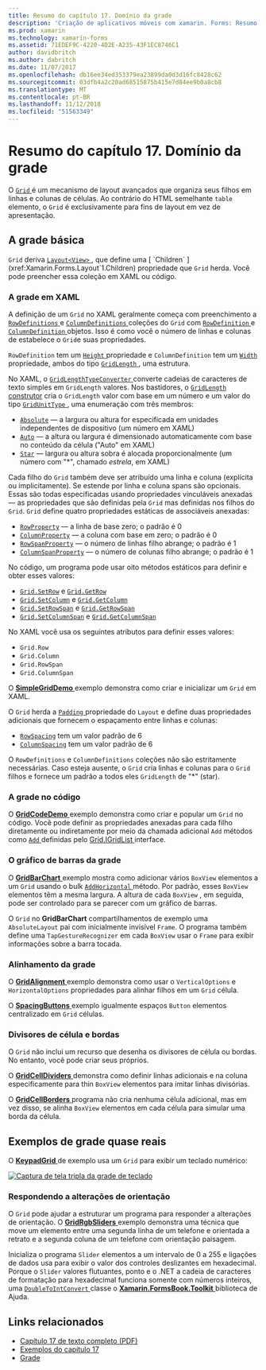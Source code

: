 ```yaml
---
title: Resumo do capítulo 17. Domínio da grade
description: 'Criação de aplicativos móveis com xamarin. Forms: Resumo do capítulo 17. Domínio da grade'
ms.prod: xamarin
ms.technology: xamarin-forms
ms.assetid: 71EDEF9C-4220-4D2E-A235-43F1EC8746C1
author: davidbritch
ms.author: dabritch
ms.date: 11/07/2017
ms.openlocfilehash: db16ee34ed353379ea23899da0d3d16fc8428c62
ms.sourcegitcommit: 03dfb4a2c20ad68515875b415e7d84ee9b0a8cb8
ms.translationtype: MT
ms.contentlocale: pt-BR
ms.lasthandoff: 11/12/2018
ms.locfileid: "51563349"
---
```

# <a name="summary-of-chapter-17-mastering-the-grid"></a>Resumo do capítulo 17. Domínio da grade

O [ `Grid` ](xref:Xamarin.Forms.Grid) é um mecanismo de layout avançados que organiza seus filhos em linhas e colunas de células. Ao contrário do HTML semelhante `table` elemento, o `Grid` é exclusivamente para fins de layout em vez de apresentação.

## <a name="the-basic-grid"></a>A grade básica

`Grid` deriva [ `Layout<View>` ](xref:Xamarin.Forms.Layout`1), que define uma [ `Children` ](xref:Xamarin.Forms.Layout`1.Children) propriedade que `Grid` herda. Você pode preencher essa coleção em XAML ou código.

### <a name="the-grid-in-xaml"></a>A grade em XAML

A definição de um `Grid` no XAML geralmente começa com preenchimento a [ `RowDefinitions` ](xref:Xamarin.Forms.Grid.RowDefinitions) e [ `ColumnDefinitions` ](xref:Xamarin.Forms.Grid.ColumnDefinitions) coleções do `Grid` com [ `RowDefinition` ](xref:Xamarin.Forms.RowDefinition) e [ `ColumnDefinition` ](xref:Xamarin.Forms.ColumnDefinition) objetos. Isso é como você o número de linhas e colunas de estabelece o `Grid`e suas propriedades.

`RowDefinition` tem um [ `Height` ](xref:Xamarin.Forms.RowDefinition.Height) propriedade e `ColumnDefinition` tem um [ `Width` ](xref:Xamarin.Forms.ColumnDefinition.Width) propriedade, ambos do tipo [ `GridLength` ](xref:Xamarin.Forms.GridLength), uma estrutura.

No XAML, o [ `GridLengthTypeConverter` ](xref:Xamarin.Forms.GridLengthTypeConverter) converte cadeias de caracteres de texto simples em `GridLength` valores. Nos bastidores, o [ `GridLength` construtor](xref:Xamarin.Forms.GridLength.%23ctor(System.Double,Xamarin.Forms.GridUnitType)) cria o `GridLength` valor com base em um número e um valor do tipo [ `GridUnitType` ](xref:Xamarin.Forms.GridUnitType), uma enumeração com três membros:

- [`Absolute`](xref:Xamarin.Forms.GridUnitType.Absolute) &mdash; a largura ou altura for especificada em unidades independentes de dispositivo (um número em XAML)
- [`Auto`](xref:Xamarin.Forms.GridUnitType.Auto) &mdash; a altura ou largura é dimensionado automaticamente com base no conteúdo da célula ("Auto" em XAML)
- [`Star`](xref:Xamarin.Forms.GridUnitType.Star) &mdash; largura ou altura sobra é alocada proporcionalmente (um número com "\*", chamado *estrela*, em XAML)

Cada filho do `Grid` também deve ser atribuído uma linha e coluna (explícita ou implicitamente). Se estende por linha e coluna spans são opcionais. Essas são todas especificadas usando propriedades vinculáveis anexadas &mdash; as propriedades que são definidas pela `Grid` mas definidas nos filhos do `Grid`. `Grid` define quatro propriedades estáticas de associáveis anexadas:

- [`RowProperty`](xref:Xamarin.Forms.Grid.RowProperty) &mdash; a linha de base zero; o padrão é 0
- [`ColumnProperty`](xref:Xamarin.Forms.Grid.ColumnProperty) &mdash; a coluna com base em zero; o padrão é 0
- [`RowSpanProperty`](xref:Xamarin.Forms.Grid.RowSpanProperty) &mdash; o número de linhas filho abrange; o padrão é 1
- [`ColumnSpanProperty`](xref:Xamarin.Forms.Grid.ColumnSpanProperty) &mdash; o número de colunas filho abrange; o padrão é 1

No código, um programa pode usar oito métodos estáticos para definir e obter esses valores:

- [`Grid.SetRow`](xref:Xamarin.Forms.Grid.SetRow(Xamarin.Forms.BindableObject,System.Int32)) e [`Grid.GetRow`](xref:Xamarin.Forms.Grid.GetRow(Xamarin.Forms.BindableObject))
- [`Grid.SetColumn`](xref:Xamarin.Forms.Grid.SetColumn(Xamarin.Forms.BindableObject,System.Int32)) e [`Grid.GetColumn`](xref:Xamarin.Forms.Grid.GetColumn(Xamarin.Forms.BindableObject))
- [`Grid.SetRowSpan`](xref:Xamarin.Forms.Grid.SetRowSpan(Xamarin.Forms.BindableObject,System.Int32)) e [`Grid.GetRowSpan`](xref:Xamarin.Forms.Grid.GetRowSpan(Xamarin.Forms.BindableObject))
- [`Grid.SetColumnSpan`](xref:Xamarin.Forms.Grid.SetColumnSpan(Xamarin.Forms.BindableObject,System.Int32)) e [`Grid.GetColumnSpan`](xref:Xamarin.Forms.Grid.GetColumnSpan(Xamarin.Forms.BindableObject))

No XAML você usa os seguintes atributos para definir esses valores:

- `Grid.Row`
- `Grid.Column`
- `Grid.RowSpan`
- `Grid.ColumnSpan`

O [ **SimpleGridDemo** ](https://github.com/xamarin/xamarin-forms-book-samples/tree/master/Chapter17/SimpleGridDemo) exemplo demonstra como criar e inicializar um `Grid` em XAML.

O `Grid` herda a [ `Padding` ](xref:Xamarin.Forms.Layout.Padding) propriedade do `Layout` e define duas propriedades adicionais que fornecem o espaçamento entre linhas e colunas:

- [`RowSpacing`](xref:Xamarin.Forms.Grid.RowSpacing) tem um valor padrão de 6
- [`ColumnSpacing`](xref:Xamarin.Forms.Grid.ColumnSpacing) tem um valor padrão de 6

O `RowDefinitions` e `ColumnDefinitions` coleções não são estritamente necessárias. Caso esteja ausente, o `Grid` cria linhas e colunas para o `Grid` filhos e fornece um padrão a todos eles `GridLength` de "\*" (star).

### <a name="the-grid-in-code"></a>A grade no código

O [ **GridCodeDemo** ](https://github.com/xamarin/xamarin-forms-book-samples/tree/master/Chapter17/GridCodeDemo) exemplo demonstra como criar e popular um `Grid` no código. Você pode definir as propriedades anexadas para cada filho diretamente ou indiretamente por meio da chamada adicional `Add` métodos como [ `Add` ](https://developer.xamarin.com/api/member/Xamarin.Forms.Grid+IGridList%3CT%3E.Add/p/Xamarin.Forms.View/System.Int32/System.Int32/System.Int32/System.Int32/) definidas pelo [Grid.IGridList<T> ](https://developer.xamarin.com/api/type/Xamarin.Forms.Grid+IGridList%3CT%3E/) interface.

### <a name="the-grid-bar-chart"></a>O gráfico de barras da grade

O [ **GridBarChart** ](https://github.com/xamarin/xamarin-forms-book-samples/tree/master/Chapter17/GridBarChart) exemplo mostra como adicionar vários `BoxView` elementos a um `Grid` usando o bulk [ `AddHorizontal` ](https://developer.xamarin.com/api/member/Xamarin.Forms.Grid+IGridList%3CT%3E.AddHorizontal/p/System.Collections.Generic.IEnumerable%7BXamarin.Forms.View%7D/) método. Por padrão, esses `BoxView` elementos têm a mesma largura. A altura de cada `BoxView` , em seguida, pode ser controlado para se parecer com um gráfico de barras.

O `Grid` no **GridBarChart** compartilhamentos de exemplo uma `AbsoluteLayout` pai com inicialmente invisível `Frame`. O programa também define uma `TapGestureRecognizer` em cada `BoxView` usar o `Frame` para exibir informações sobre a barra tocada.

### <a name="alignment-in-the-grid"></a>Alinhamento da grade

O [ **GridAlignment** ](https://github.com/xamarin/xamarin-forms-book-samples/tree/master/Chapter17/GridAlignment) exemplo demonstra como usar o `VerticalOptions` e `HorizontalOptions` propriedades para alinhar filhos em um `Grid` célula.

O [ **SpacingButtons** ](https://github.com/xamarin/xamarin-forms-book-samples/tree/master/Chapter17/SpacingButtons) exemplo igualmente espaços `Button` elementos centralizado em `Grid` células.

### <a name="cell-dividers-and-borders"></a>Divisores de célula e bordas

O `Grid` não inclui um recurso que desenha os divisores de célula ou bordas. No entanto, você pode criar seus próprios.

O [ **GridCellDividers** ](https://github.com/xamarin/xamarin-forms-book-samples/tree/master/Chapter17/GridCellDividers) demonstra como definir linhas adicionais e na coluna especificamente para thin `BoxView` elementos para imitar linhas divisórias.

O [ **GridCellBorders** ](https://github.com/xamarin/xamarin-forms-book-samples/tree/master/Chapter17/GridCellBorders) programa não cria nenhuma célula adicional, mas em vez disso, se alinha `BoxView` elementos em cada célula para simular uma borda da célula.

## <a name="almost-real-life-grid-examples"></a>Exemplos de grade quase reais

O [ **KeypadGrid** ](https://github.com/xamarin/xamarin-forms-book-samples/tree/master/Chapter17/KeypadGrid) de exemplo usa um `Grid` para exibir um teclado numérico:

[![Captura de tela tripla da grade de teclado](images/ch17fg12-small.png "grade do teclado")](images/ch17fg12-large.png#lightbox "grade de teclado")

### <a name="responding-to-orientation-changes"></a>Respondendo a alterações de orientação

O `Grid` pode ajudar a estruturar um programa para responder a alterações de orientação. O [ **GridRgbSliders** ](https://github.com/xamarin/xamarin-forms-book-samples/tree/master/Chapter17/GridRgbSliders) exemplo demonstra uma técnica que move um elemento entre uma segunda linha de um telefone e orientada a retrato e a segunda coluna de um telefone com orientação paisagem.

Inicializa o programa `Slider` elementos a um intervalo de 0 a 255 e ligações de dados usa para exibir o valor dos controles deslizantes em hexadecimal. Porque o `Slider` valores flutuantes, ponto e o .NET a cadeia de caracteres de formatação para hexadecimal funciona somente com números inteiros, uma [ `DoubleToIntConvert` ](https://github.com/xamarin/xamarin-forms-book-samples/blob/master/Libraries/Xamarin.FormsBook.Toolkit/Xamarin.FormsBook.Toolkit/DoubleToIntConverter.cs) classe o [ **Xamarin.FormsBook.Toolkit** ](https://github.com/xamarin/xamarin-forms-book-samples/tree/master/Libraries/Xamarin.FormsBook.Toolkit) biblioteca de Ajuda.



## <a name="related-links"></a>Links relacionados

- [Capítulo 17 de texto completo (PDF)](https://download.xamarin.com/developer/xamarin-forms-book/XamarinFormsBook-Ch17-Apr2016.pdf)
- [Exemplos do capítulo 17](https://github.com/xamarin/xamarin-forms-book-samples/tree/master/Chapter17)
- [Grade](~/xamarin-forms/user-interface/layouts/grid.md)
